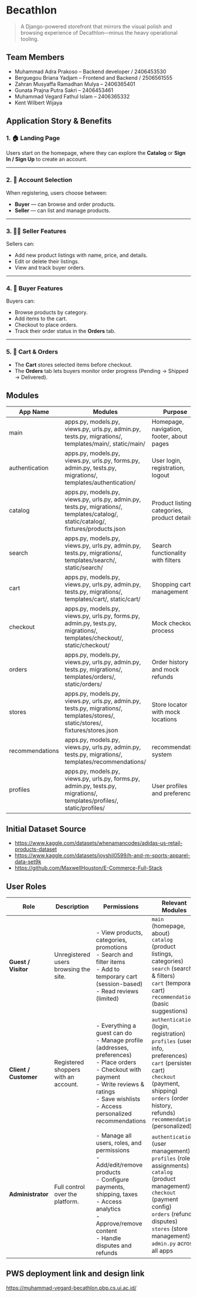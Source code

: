 # Becathlon

> A Django-powered storefront that mirrors the visual polish and browsing experience of Decathlon—minus the heavy operational tooling.


## Team Members

- Muhammad Adra Prakoso – Backend developer / 2406453530
- Berguegou Briana Yadjam – Frontend and Backend / 2506561555
- Zahran Musyaffa Ramadhan Mulya – 2406365401
- Gunata Prajna Putra Sakri – 2406453461
- Muhammad Vegard Fathul Islam – 2406365332
- Kent Wilbert Wijaya

## Application Story & Benefits

### 1. 🏠 Landing Page
Users start on the homepage, where they can explore the **Catalog** or **Sign In / Sign Up** to create an account.

---

### 2. 👥 Account Selection
When registering, users choose between:
- **Buyer** — can browse and order products.  
- **Seller** — can list and manage products.

---

### 3. 🧑‍💼 Seller Features
Sellers can:
- Add new product listings with name, price, and details.  
- Edit or delete their listings.  
- View and track buyer orders.

---

### 4. 🧍 Buyer Features
Buyers can:
- Browse products by category.  
- Add items to the cart.  
- Checkout to place orders.  
- Track their order status in the **Orders** tab.

---

### 5. 🛒 Cart & Orders
- The **Cart** stores selected items before checkout.  
- The **Orders** tab lets buyers monitor order progress (Pending → Shipped → Delivered).


## Modules

| App Name | Modules | Purpose |
|----------|---------|---------|
| main  | apps.py, models.py, views.py, urls.py, admin.py, tests.py, migrations/, templates/main/, static/main/ | Homepage, navigation, footer, about pages |
| authentication | apps.py, models.py, views.py, urls.py, forms.py, admin.py, tests.py, migrations/, templates/authentication/ | User login, registration, logout |
| catalog | apps.py, models.py, views.py, urls.py, admin.py, tests.py, migrations/, templates/catalog/, static/catalog/, fixtures/products.json | Product listings, categories, product details |
| search | apps.py, models.py, views.py, urls.py, admin.py, tests.py, migrations/, templates/search/, static/search/ | Search functionality with filters |
| cart | apps.py, models.py, views.py, urls.py, admin.py, tests.py, migrations/, templates/cart/, static/cart/ | Shopping cart management |
| checkout | apps.py, models.py, views.py, urls.py, forms.py, admin.py, tests.py, migrations/, templates/checkout/, static/checkout/ | Mock checkout process |
| orders | apps.py, models.py, views.py, urls.py, admin.py, tests.py, migrations/, templates/orders/, static/orders/ | Order history and mock refunds |
| stores | apps.py, models.py, views.py, urls.py, admin.py, tests.py, migrations/, templates/stores/, static/stores/, fixtures/stores.json | Store locator with mock locations |
| recommendations | apps.py, models.py, views.py, urls.py, admin.py, tests.py, migrations/, templates/recommendations/ | recommendation system |
| profiles | apps.py, models.py, views.py, urls.py, forms.py, admin.py, tests.py, migrations/, templates/profiles/, static/profiles/ | User profiles and preferences |

## Initial Dataset Source 

- https://www.kaggle.com/datasets/whenamancodes/adidas-us-retail-products-dataset
- https://www.kaggle.com/datasets/joyshil0599/h-and-m-sports-apparel-data-set9k
- https://github.com/MaxwellHouston/E-Commerce-Full-Stack
  
## User Roles

| Role              | Description | Permissions | Relevant Modules |
|-------------------|-------------|-------------|------------------|
| **Guest / Visitor** | Unregistered users browsing the site. | - View products, categories, promotions<br>- Search and filter items<br>- Add to temporary cart (session-based)<br>- Read reviews (limited) | `main` (homepage, about)<br>`catalog` (product listings, categories)<br>`search` (search & filters)<br>`cart` (temporary cart)<br>`recommendations` (basic suggestions) |
| **Client / Customer** | Registered shoppers with an account. | - Everything a guest can do<br>- Manage profile (addresses, preferences)<br>- Place orders<br>- Checkout with payment<br>- Write reviews & ratings<br>- Save wishlists<br>- Access personalized recommendations | `authentication` (login, registration)<br>`profiles` (user info, preferences)<br>`cart` (persistent cart)<br>`checkout` (payment, shipping)<br>`orders` (order history, refunds)<br>`recommendations` (personalized) |
| **Administrator** | Full control over the platform. | - Manage all users, roles, and permissions<br>- Add/edit/remove products<br>- Configure payments, shipping, taxes<br>- Access analytics<br>- Approve/remove content<br>- Handle disputes and refunds | `authentication` (user management)<br>`profiles` (role assignments)<br>`catalog` (product management)<br>`checkout` (payment config)<br>`orders` (refunds, disputes)<br>`stores` (store management)<br>`admin.py` across all apps |

## PWS deployment link and design link

https://muhammad-vegard-becathlon.pbp.cs.ui.ac.id/

